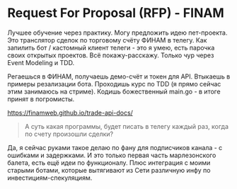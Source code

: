 # Request For Proposal (RFP) - FINAM

Лучшее обучение через практику. Могу предложить идею пет-проекта. Это транслятор сделок по торговому счёту ФИНАМ в телегу. Как запилить бот / кастомный клиент телеги - это я умею, есть парочка своих открытых проектов. Всё покажу-расскажу. Только чур через Event Modeling и TDD.

Регаешься в ФИНАМ, получаешь демо-счёт и токен для API. Втыкаешь в примеры резализации бота. Проходишь курс по TDD (я прямо сейчас этим занимаюсь на стриме). Кодишь божественный main.go - в итоге принят в погромисты.

https://finamweb.github.io/trade-api-docs/

> А суть какая программы, будет писать в телегу каждый раз, когда по счету произошли сделки?

Да, я сейчас руками такое делаю по фану для подписчиков канала - с ошибками и задержками. И это только первая часть марлезонского балета, есть ещё идеи по функционалу. Плюс интеграция с моими старыми ботами, которые вытягивают из Сети различную инфу по инвестициям-спекуляциям.
